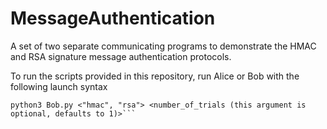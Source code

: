 # MessageAuthentication
A set of two separate communicating programs to demonstrate the HMAC and RSA signature message authentication protocols.

To run the scripts provided in this repository, run Alice or Bob with the following launch syntax

```python3 Alice.py <"hmac", "rsa", "birthday"> <number_of_trials (this argument is optional, defaults to 1)>
python3 Bob.py <"hmac", "rsa"> <number_of_trials (this argument is optional, defaults to 1)>```
